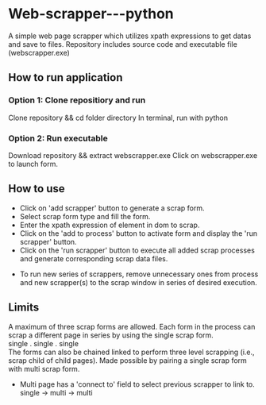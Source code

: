 # Web-scrapper---python
A simple web page scrapper which utilizes xpath expressions to get datas and save to files.
Repository includes source code and executable file (webscrapper.exe)

## How to run application
### Option 1: Clone repositiory and run
Clone repository && cd folder directory
In terminal, run with python <foldername>
  
### Option 2: Run executable
Download repository && extract webscrapper.exe
Click on webscrapper.exe to launch form.

## How to use
- Click on 'add scrapper' button to generate a scrap form.
- Select scrap form type and fill the form.
- Enter the xpath expression of element in dom to scrap.
- Click on the 'add to process' button to activate form and display the 'run scrapper' button.
- Click on the 'run scrapper' button to execute all added scrap processes and generate corresponding scrap data files.
* To run new series of scrappers, remove unnecessary ones from process and new scrapper(s) to the scrap window in series of desired execution.

## Limits
A maximum of three scrap forms are allowed. Each form in the process can scrap a different page in series by using the single scrap form.<br>
single . single . single <br >
The forms can also be chained linked to perform three level scrapping (i.e., scrap child of child pages). Made possible by pairing a single scrap form with multi scrap form.<br >
* Multi page has a 'connect to' field to select previous scrapper to link to. <br >
single -> multi -> multi
